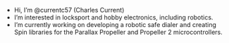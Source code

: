 - Hi, I’m @currentc57 (Charles Current)
- I’m interested in locksport and hobby electronics, including robotics.
- I’m currently working on developing a robotic safe dialer and creating Spin libraries for the Parallax Propeller and Propeller 2 microcontrollers.

<!---
currentc57/currentc57 is a ✨ special ✨ repository because its `README.md` (this file) appears on your GitHub profile.
You can click the Preview link to take a look at your changes.
--->

